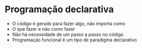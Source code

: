 # Programação declarativa

- O código é gerado para fazer algo, não importa como
- O que fazer e não como fazer
- Não há necessidade de um passo a passo no código
- Programação funcional é um tipo de paradigma declarativo